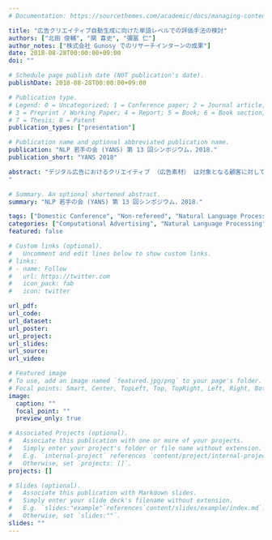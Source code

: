 ```yaml
---
# Documentation: https://sourcethemes.com/academic/docs/managing-content/

title: "広告クリエイティブ自動生成に向けた単語レベルでの評価手法の検討"
authors: ["北田 俊輔", "関 喜史", "彌冨 仁"]
author_notes: ["株式会社 Gunosy でのリサーチインターンの成果"]
date: 2018-08-28T00:00:00+09:00
doi: ""

# Schedule page publish date (NOT publication's date).
publishDate: 2018-08-28T00:00:00+09:00

# Publication type.
# Legend: 0 = Uncategorized; 1 = Conference paper; 2 = Journal article;
# 3 = Preprint / Working Paper; 4 = Report; 5 = Book; 6 = Book section;
# 7 = Thesis; 8 = Patent
publication_types: ["presentation"]

# Publication name and optional abbreviated publication name.
publication: "NLP 若手の会 (YANS) 第 13 回シンポジウム，2018."
publication_short: "YANS 2018"

abstract: "デジタル広告におけるクリエイティブ （広告素材） は対象となる顧客に対して効果的に情報を届ける重要な役割を担っている。これらは人手によって作成および運用されており、短期間に膨大な量が広告として消費されている。こうした現状に対し私たちは広告クリエイティブの自動生成に着手しているが、そのためには事前に良いクリエイティブとはなにかを定義する必要がある。そこで本研究では広告クリエイティブ評価のため単語レベルでの評価手法の検討を行う。具体的にはクリエイティブテキストにおいてクリックに寄与する単語を抽出するとともに、品質を推定するモデルを構築することで、広告クリエイティブ自動生成への足がかりとする。
"

# Summary. An optional shortened abstract.
summary: "NLP 若手の会 (YANS) 第 13 回シンポジウム，2018."

tags: ["Domestic Conference", "Non-refereed", "Natural Language Processing", "Computational Advertising", "Gunosy", "YANS"]
categories: ["Computational Advertising", "Natural Language Processing"]
featured: false

# Custom links (optional).
#   Uncomment and edit lines below to show custom links.
# links:
# - name: Follow
#   url: https://twitter.com
#   icon_pack: fab
#   icon: twitter

url_pdf:
url_code:
url_dataset:
url_poster:
url_project:
url_slides:
url_source:
url_video:

# Featured image
# To use, add an image named `featured.jpg/png` to your page's folder.
# Focal points: Smart, Center, TopLeft, Top, TopRight, Left, Right, BottomLeft, Bottom, BottomRight.
image:
  caption: ""
  focal_point: ""
  preview_only: true

# Associated Projects (optional).
#   Associate this publication with one or more of your projects.
#   Simply enter your project's folder or file name without extension.
#   E.g. `internal-project` references `content/project/internal-project/index.md`.
#   Otherwise, set `projects: []`.
projects: []

# Slides (optional).
#   Associate this publication with Markdown slides.
#   Simply enter your slide deck's filename without extension.
#   E.g. `slides:"example"`references`content/slides/example/index.md`.
#   Otherwise, set `slides:""`.
slides: ""
---
```

